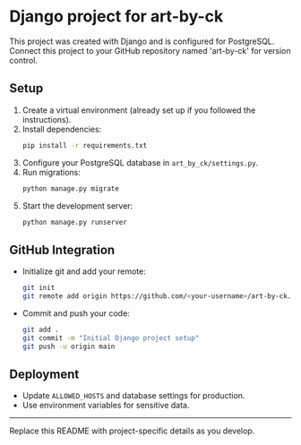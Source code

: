 # Django project for art-by-ck

This project was created with Django and is configured for PostgreSQL. Connect this project to your GitHub repository named 'art-by-ck' for version control.

## Setup

1. Create a virtual environment (already set up if you followed the instructions).
2. Install dependencies:
   ```bash
   pip install -r requirements.txt
   ```
3. Configure your PostgreSQL database in `art_by_ck/settings.py`.
4. Run migrations:
   ```bash
   python manage.py migrate
   ```
5. Start the development server:
   ```bash
   python manage.py runserver
   ```

## GitHub Integration

- Initialize git and add your remote:
  ```bash
  git init
  git remote add origin https://github.com/<your-username>/art-by-ck.git
  ```
- Commit and push your code:
  ```bash
  git add .
  git commit -m "Initial Django project setup"
  git push -u origin main
  ```

## Deployment

- Update `ALLOWED_HOSTS` and database settings for production.
- Use environment variables for sensitive data.

---

Replace this README with project-specific details as you develop.
